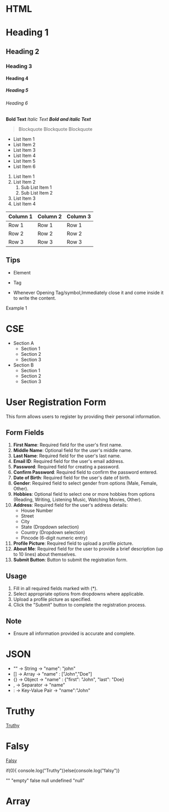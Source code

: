 # HTML

# Heading 1
## Heading 2
### Heading 3
#### Heading 4
##### Heading 5
###### Heading 6

**Bold Text**
*Italic Text*
***Bold and italic Text***

> Blockquote
> Blockquote
> Blockquote
> 

- List Item 1
- List Item 2
- List Item 3
- List Item 4
- List Item 5
- List Item 6

1. List Item 1
2. List Item 2
    1. Sub List Item 1
    2. Sub List Item 2
3. List Item 3
4. List Item 4

| Column 1 | Column 2 | Column 3 |
|----------|----------|----------|
| Row 1    | Row 1    | Row 1    |
| Row 2    | Row 2    | Row 2    |
| Row 3    | Row 3    | Row 3    |

## Tips
- Element
- Tag

- Whenever Opening Tag/symbol,Immediately close it and come 
inside it to write the content.

Example 1
# CSE

- Section A
  - Section 1
  - Section 2
  - Section 3
- Section B
  - Section 1
  - Section 2
  - Section 3

# User Registration Form

This form allows users to register by providing their personal information.

## Form Fields

1. **First Name**: Required field for the user's first name.
2. **Middle Name**: Optional field for the user's middle name.
3. **Last Name**: Required field for the user's last name.
4. **Email ID**: Required field for the user's email address.
5. **Password**: Required field for creating a password.
6. **Confirm Password**: Required field to confirm the password entered.
7. **Date of Birth**: Required field for the user's date of birth.
8. **Gender**: Required field to select gender from options (Male, Female, Other).
9. **Hobbies**: Optional field to select one or more hobbies from options (Reading, Writing, Listening Music, Watching Movies, Other).
10. **Address**: Required field for the user's address details:
    - House Number
    - Street
    - City
    - State (Dropdown selection)
    - Country (Dropdown selection)
    - Pincode (6-digit numeric entry)
11. **Profile Picture**: Required field to upload a profile picture.
12. **About Me**: Required field for the user to provide a brief description (up to 10 lines) about themselves.
13. **Submit Button**: Button to submit the registration form.

## Usage

1. Fill in all required fields marked with (*).
2. Select appropriate options from dropdowns where applicable.
3. Upload a profile picture as specified.
4. Click the "Submit" button to complete the registration process.

## Note

- Ensure all information provided is accurate and complete.

# JSON

- "" -> String -> "name": "john"
- [] -> Array -> "name" : ["John","Doe"]
- {} -> Object -> "name" : {"first": "John", "last": "Doe}
- , -> Separator -> "name"
- : -> Key-Value Pair -> "name":"John"

# Truthy

[Truthy](https://developer.mozilla.org/en-US/docs/Glossary/Truthy)

# Falsy

[Falsy](https://developer.mozilla.org/en-US/docs/Glossary/Falsy)

if(0){
  console.log("Truthy")}else{console.log("falsy")}
  
  ""
  "empty"
  false
  null
  undefined
  "null"


  # Array

  